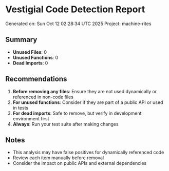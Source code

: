 # Vestigial Code Detection Report

Generated on: Sun Oct 12 02:28:34 UTC 2025
Project: machine-rites

## Summary

- **Unused Files**: 0
- **Unused Functions**: 0
- **Dead Imports**: 0

## Recommendations

1. **Before removing any files**: Ensure they are not used dynamically or referenced in non-code files
2. **For unused functions**: Consider if they are part of a public API or used in tests
3. **For dead imports**: Safe to remove, but verify in development environment first
4. **Always**: Run your test suite after making changes

## Notes

- This analysis may have false positives for dynamically referenced code
- Review each item manually before removal
- Consider the impact on public APIs and external dependencies
